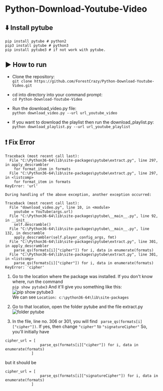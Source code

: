 ﻿# Python-Download-Youtube-Video

## :arrow_down: Install pytube
```
pip install pytube # python2
pip3 install pytube # python3
pip install pytube3 # if not work with pytube.
```

## :arrow_forward: How to run
* Clone the repository: <br>
``` git clone https://github.com/ForestCrazy/Python-Download-Youtube-Video.git ```

* cd into directory into your command prompt: <br>
``` cd Python-Download-Youtube-Video ```

* Run the download_video.py file: <br>
``` python download_video.py --url url_youtube_video ```

* If you want to download the playlist then run the download_playlist.py: <br>
``` python download_playlist.py --url url_youtube_playlist ```

## :heavy_exclamation_mark: Fix Error
```
Traceback (most recent call last):
  File "C:\Python36-64\lib\site-packages\pytube\extract.py", line 297, in apply_descrambler
    for format_item in formats
  File "C:\Python36-64\lib\site-packages\pytube\extract.py", line 297, in <listcomp>
    for format_item in formats
KeyError: 'url'

During handling of the above exception, another exception occurred:

Traceback (most recent call last):
  File "download_video.py", line 10, in <module>
    youtube = YouTube(args.url)
  File "C:\Python36-64\lib\site-packages\pytube\__main__.py", line 92, in __init__
    self.descramble()
  File "C:\Python36-64\lib\site-packages\pytube\__main__.py", line 132, in descramble
    apply_descrambler(self.player_config_args, fmt)
  File "C:\Python36-64\lib\site-packages\pytube\extract.py", line 301, in apply_descrambler
    parse_qs(formats[i]["cipher"]) for i, data in enumerate(formats)
  File "C:\Python36-64\lib\site-packages\pytube\extract.py", line 301, in <listcomp>
    parse_qs(formats[i]["cipher"]) for i, data in enumerate(formats)
KeyError: 'cipher'
```

1. Go to the location where the package was installed. If you don't know where, run the command <br>
``` pip show pytube3 ```
And it'll give you something like this: <br>
<img src="https://www.img.in.th/images/0ad7211653b048873b2c84951b6a2704.png" alt="pip show pytube3"><br>
We can see ``` Location: c:\python36-64\lib\site-packages ```

2. Go to that location, open the folder pytube and the file extract.py <br>
<img src="https://www.img.in.th/images/1ba4b5ef61670de584fd7bdf35bc573b.png" alt="folder pytube"><br>

3. In the file, line no. 306 or 301, you will find ``` parse_qs(formats[i]["cipher"])```. If yes, then change ``` "cipher" ``` to ``` "signatureCipher" ```
So, you'll initially have
```
cipher_url = [
                parse_qs(formats[i]["cipher"]) for i, data in enumerate(formats)
            ]
```
but it should be
```
cipher_url = [
                parse_qs(formats[i]["signatureCipher"]) for i, data in enumerate(formats)
            ]
```
